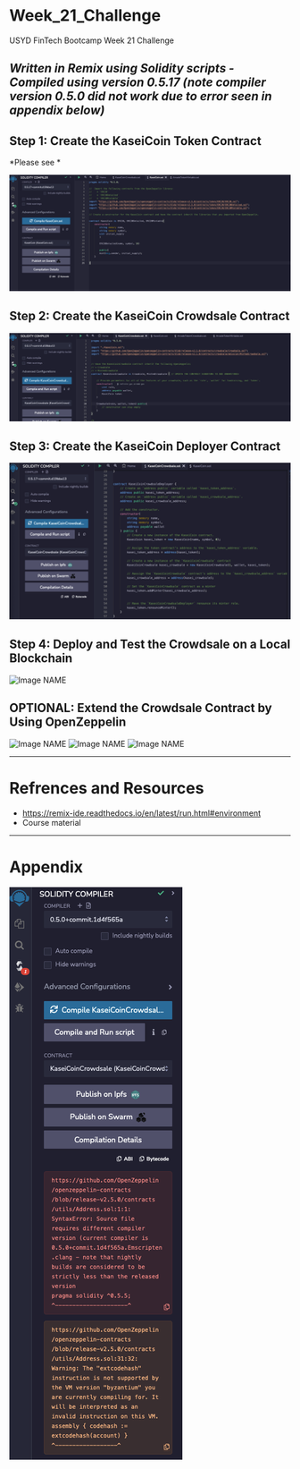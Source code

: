 # Week_21_Challenge

USYD FinTech Bootcamp Week 21 Challenge

*Written in Remix using Solidity scripts - Compiled using version 0.5.17 (note compiler version 0.5.0 did not work due to error seen in appendix below)*
---
## Step 1: Create the KaseiCoin Token Contract

*Please see *

![01-KaseiCoin Token Contract Compiled](/Evaluation_Evidence/01-KaseiCoin_Token_Contract_Compiled.png "01-KaseiCoin Token Contract Compiled")


## Step 2: Create the KaseiCoin Crowdsale Contract

![02-KaseiCoin Crowdsale Contract Compiled](/Evaluation_Evidence/02-KaseiCoin_Crowdsale_Contract_Compiled.png "02-KaseiCoin Crowdsale Contract Compiled")


## Step 3: Create the KaseiCoin Deployer Contract

![03-KaseiCoin Crowdsale Deployer Contract Compiled](/Evaluation_Evidence/03-KaseiCoin_Crowdsale_Deployer_Contract_Compiled.png "03-KaseiCoin Crowdsale Deployer Contract Compiled")

## Step 4: Deploy and Test the Crowdsale on a Local Blockchain

![Image NAME](/Evaluation_Evidence/IMAGE.png "IMAGE NAME")

## OPTIONAL: Extend the Crowdsale Contract by Using OpenZeppelin

![Image NAME](/Evaluation_Evidence/IMAGE.png "IMAGE NAME")
![Image NAME](/Evaluation_Evidence/IMAGE.png "IMAGE NAME")
![Image NAME](/Evaluation_Evidence/IMAGE.png "IMAGE NAME")

---
# Refrences and Resources
* https://remix-ide.readthedocs.io/en/latest/run.html#environment
* Course material

---
# Appendix

![Solidity Compiler Version 0.5.0 Error Message](/Evaluation_Evidence/Solidity_Compiler_Version_0.5.0_Error_Message.png "Solidity Compiler Version 0.5.0 Error Message")

